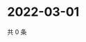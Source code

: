 # 2022-03-01

共 0 条

<!-- BEGIN WEIBO -->
<!-- 最后更新时间 Tue Mar 01 2022 03:16:28 GMT+0800 (China Standard Time) -->

<!-- END WEIBO -->
